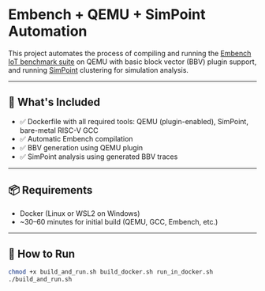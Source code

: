 # Embench + QEMU + SimPoint Automation

This project automates the process of compiling and running the [Embench IoT benchmark suite](https://github.com/embench/embench-iot) on QEMU with basic block vector (BBV) plugin support, and running [SimPoint](https://github.com/hanhwi/SimPoint) clustering for simulation analysis.

---

## 🧱 What's Included

- ✅ Dockerfile with all required tools: QEMU (plugin-enabled), SimPoint, bare-metal RISC-V GCC
- ✅ Automatic Embench compilation
- ✅ BBV generation using QEMU plugin
- ✅ SimPoint analysis using generated BBV traces

---

## 📦 Requirements

- Docker (Linux or WSL2 on Windows)
- ~30–60 minutes for initial build (QEMU, GCC, Embench, etc.)

---

## 🚀 How to Run

```bash
chmod +x build_and_run.sh build_docker.sh run_in_docker.sh
./build_and_run.sh
